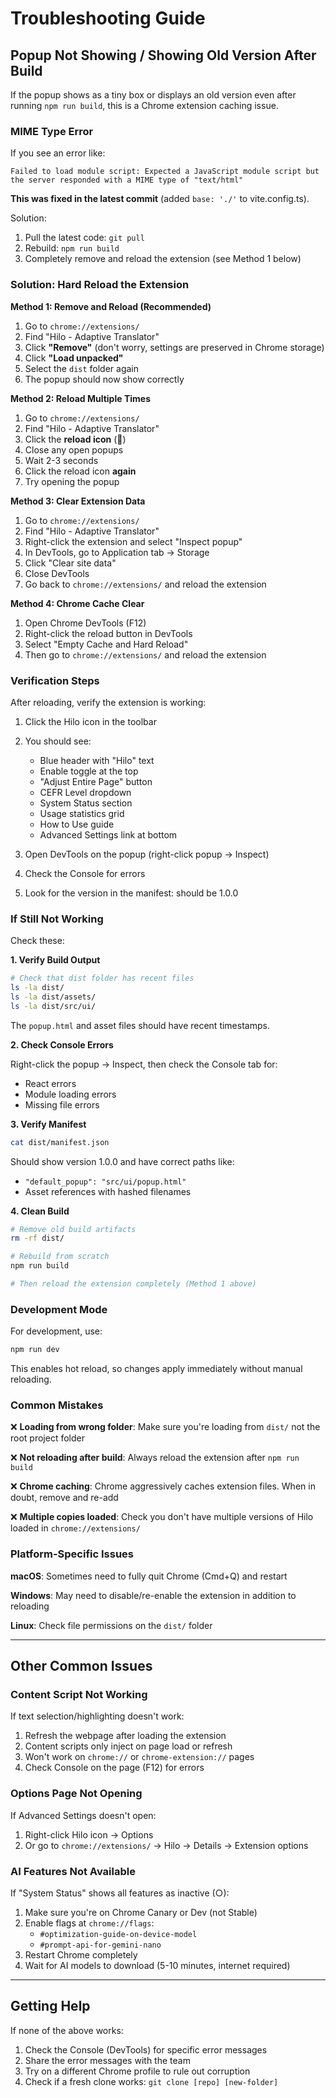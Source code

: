# Troubleshooting Guide

## Popup Not Showing / Showing Old Version After Build

If the popup shows as a tiny box or displays an old version even after running `npm run build`, this is a Chrome extension caching issue.

### MIME Type Error

If you see an error like:
```
Failed to load module script: Expected a JavaScript module script but the server responded with a MIME type of "text/html"
```

**This was fixed in the latest commit** (added `base: './'` to vite.config.ts). 

Solution:
1. Pull the latest code: `git pull`
2. Rebuild: `npm run build`
3. Completely remove and reload the extension (see Method 1 below)

### Solution: Hard Reload the Extension

**Method 1: Remove and Reload (Recommended)**

1. Go to `chrome://extensions/`
2. Find "Hilo - Adaptive Translator"
3. Click **"Remove"** (don't worry, settings are preserved in Chrome storage)
4. Click **"Load unpacked"**
5. Select the `dist` folder again
6. The popup should now show correctly

**Method 2: Reload Multiple Times**

1. Go to `chrome://extensions/`
2. Find "Hilo - Adaptive Translator"
3. Click the **reload icon** (🔄)
4. Close any open popups
5. Wait 2-3 seconds
6. Click the reload icon **again**
7. Try opening the popup

**Method 3: Clear Extension Data**

1. Go to `chrome://extensions/`
2. Find "Hilo - Adaptive Translator"
3. Right-click the extension and select "Inspect popup"
4. In DevTools, go to Application tab → Storage
5. Click "Clear site data"
6. Close DevTools
7. Go back to `chrome://extensions/` and reload the extension

**Method 4: Chrome Cache Clear**

1. Open Chrome DevTools (F12)
2. Right-click the reload button in DevTools
3. Select "Empty Cache and Hard Reload"
4. Then go to `chrome://extensions/` and reload the extension

### Verification Steps

After reloading, verify the extension is working:

1. Click the Hilo icon in the toolbar
2. You should see:
   - Blue header with "Hilo" text
   - Enable toggle at the top
   - "Adjust Entire Page" button
   - CEFR Level dropdown
   - System Status section
   - Usage statistics grid
   - How to Use guide
   - Advanced Settings link at bottom

3. Open DevTools on the popup (right-click popup → Inspect)
4. Check the Console for errors
5. Look for the version in the manifest: should be 1.0.0

### If Still Not Working

Check these:

**1. Verify Build Output**
```bash
# Check that dist folder has recent files
ls -la dist/
ls -la dist/assets/
ls -la dist/src/ui/
```

The `popup.html` and asset files should have recent timestamps.

**2. Check Console Errors**

Right-click the popup → Inspect, then check the Console tab for:
- React errors
- Module loading errors
- Missing file errors

**3. Verify Manifest**
```bash
cat dist/manifest.json
```

Should show version 1.0.0 and have correct paths like:
- `"default_popup": "src/ui/popup.html"`
- Asset references with hashed filenames

**4. Clean Build**
```bash
# Remove old build artifacts
rm -rf dist/

# Rebuild from scratch
npm run build

# Then reload the extension completely (Method 1 above)
```

### Development Mode

For development, use:
```bash
npm run dev
```

This enables hot reload, so changes apply immediately without manual reloading.

### Common Mistakes

❌ **Loading from wrong folder**: Make sure you're loading from `dist/` not the root project folder

❌ **Not reloading after build**: Always reload the extension after `npm run build`

❌ **Chrome caching**: Chrome aggressively caches extension files. When in doubt, remove and re-add

❌ **Multiple copies loaded**: Check you don't have multiple versions of Hilo loaded in `chrome://extensions/`

### Platform-Specific Issues

**macOS**: Sometimes need to fully quit Chrome (Cmd+Q) and restart

**Windows**: May need to disable/re-enable the extension in addition to reloading

**Linux**: Check file permissions on the `dist/` folder

---

## Other Common Issues

### Content Script Not Working

If text selection/highlighting doesn't work:

1. Refresh the webpage after loading the extension
2. Content scripts only inject on page load or refresh
3. Won't work on `chrome://` or `chrome-extension://` pages
4. Check Console on the page (F12) for errors

### Options Page Not Opening

If Advanced Settings doesn't open:

1. Right-click Hilo icon → Options
2. Or go to `chrome://extensions/` → Hilo → Details → Extension options

### AI Features Not Available

If "System Status" shows all features as inactive (○):

1. Make sure you're on Chrome Canary or Dev (not Stable)
2. Enable flags at `chrome://flags`:
   - `#optimization-guide-on-device-model`
   - `#prompt-api-for-gemini-nano`
3. Restart Chrome completely
4. Wait for AI models to download (5-10 minutes, internet required)

---

## Getting Help

If none of the above works:

1. Check the Console (DevTools) for specific error messages
2. Share the error messages with the team
3. Try on a different Chrome profile to rule out corruption
4. Check if a fresh clone works: `git clone [repo] [new-folder]`

